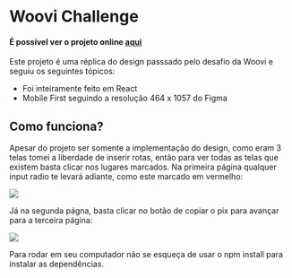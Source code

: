 # Woovi Challenge
<h4>É possível ver o projeto online <a href="https://woovi-challenge-samuel.vercel.app/">aqui</a></h4>
<p>Este projeto é uma réplica do design passsado pelo desafio da Woovi e seguiu os seguintes tópicos:</p> 
<ul>
  <li>Foi inteiramente feito em React</li>
  <li>Mobile First seguindo a resolução 464 x 1057 do Figma</li>
</ul>

## Como funciona?
<p>Apesar do projeto ser somente a implementação do design, como eram 3 telas tomei a liberdade de inserir rotas, então para ver todas as telas que existem basta clicar nos lugares marcados. Na primeira página qualquer input radio te levará adiante, como este marcado em vermelho:</p>
  <img src="https://github.com/minerchan/wooviChallenge/assets/104655361/af0212d1-632d-4f4c-bfb8-7973886c57f6"/>
<p>Já na segunda págna, basta clicar no botão de copiar o pix para avançar para a terceira página:</p>
<img src="https://github.com/minerchan/wooviChallenge/assets/104655361/76d4c06b-9d34-439c-8e27-7c3c5ef1ab67"/>

Para rodar em seu computador não se esqueça de usar o npm install para instalar as dependências.

